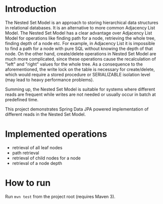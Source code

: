# Introduction
The Nested Set Model is an approach to storing hierarchical data structures in relational databases.
It is an alternative to more common Adjacency List Model.
The Nested Set Model has a clear advantage over Adjacency List Model for operations like finding path for a node, retrieving the whole tree, finding depth of a node etc.
For example, in Adjacency List it is impossible to find a path for a node with pure SQL without knowing the depth of that node.
On the other hand, create/delete operations in Nested Set Model are much more complicated, since these operations cause the recalculation of "left" and "right" values for the whole tree.
As a consequence to the aforementioned, the write lock on the table is necessary for create/delete, which would require a stored procedure or SERIALIZABLE isolation level (may lead to heavy performance problems).

Summing up, the Nested Set Model is suitable for systems where different reads are frequent while writes are not needed or usually occur in batch at predefined time.

This project demonstrates Spring Data JPA powered implementation of different reads in the Nested Set Model.

# Implemented operations

 - retrieval of all leaf nodes
 - path retrieval
 - retrieval of child nodes for a node
 - retrieval of a node depth

# How to run
Run `mvn test` from the project root (requires Maven 3).